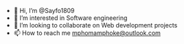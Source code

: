 - 👋 Hi, I’m @Sayfo1809
- 👀 I’m interested in Software engineering
- 💞️ I’m looking to collaborate on Web development projects
- 📫 How to reach me mphomamphoke@outlook.com

<!---
Sayfo1809/Sayfo1809 is a ✨ special ✨ repository because its `README.md` (this file) appears on your GitHub profile.
You can click the Preview link to take a look at your changes.
--->
